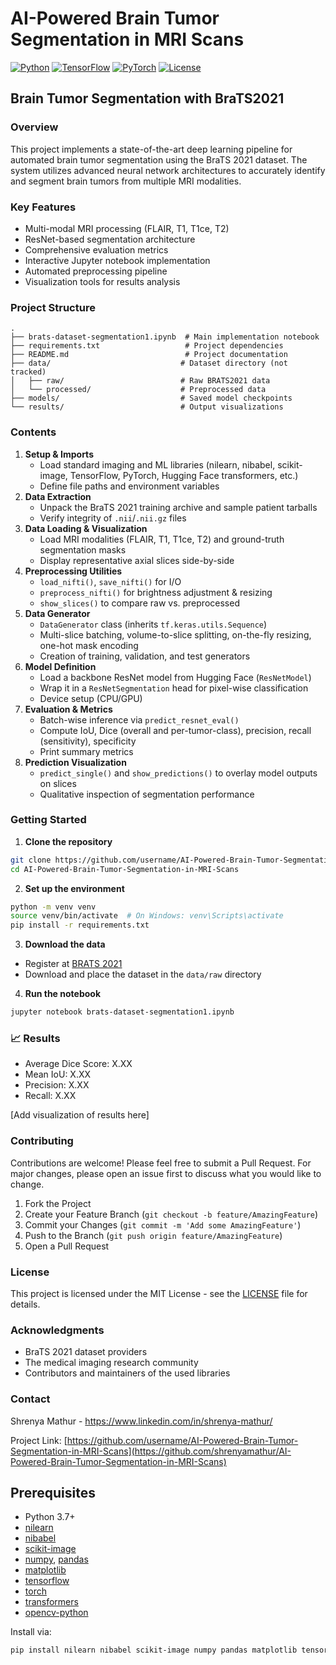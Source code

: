 # AI-Powered Brain Tumor Segmentation in MRI Scans

[![Python](https://img.shields.io/badge/Python-3.7%2B-blue)](https://www.python.org/)
[![TensorFlow](https://img.shields.io/badge/TensorFlow-2.14%2B-orange)](https://www.tensorflow.org/)
[![PyTorch](https://img.shields.io/badge/PyTorch-2.1%2B-red)](https://pytorch.org/)
[![License](https://img.shields.io/badge/License-MIT-green.svg)](https://opensource.org/licenses/MIT)

## Brain Tumor Segmentation with BraTS2021

### Overview
This project implements a state-of-the-art deep learning pipeline for automated brain tumor segmentation using the BraTS 2021 dataset. The system utilizes advanced neural network architectures to accurately identify and segment brain tumors from multiple MRI modalities.

### Key Features
- Multi-modal MRI processing (FLAIR, T1, T1ce, T2)
- ResNet-based segmentation architecture
- Comprehensive evaluation metrics
- Interactive Jupyter notebook implementation
- Automated preprocessing pipeline
- Visualization tools for results analysis

### Project Structure
```
.
├── brats-dataset-segmentation1.ipynb  # Main implementation notebook
├── requirements.txt                   # Project dependencies
├── README.md                          # Project documentation
├── data/                             # Dataset directory (not tracked)
│   ├── raw/                          # Raw BRATS2021 data
│   └── processed/                    # Preprocessed data
├── models/                           # Saved model checkpoints
└── results/                          # Output visualizations
```

### Contents
1. **Setup & Imports**  
   - Load standard imaging and ML libraries (nilearn, nibabel, scikit-image, TensorFlow, PyTorch, Hugging Face transformers, etc.)
   - Define file paths and environment variables  
2. **Data Extraction**  
   - Unpack the BraTS 2021 training archive and sample patient tarballs  
   - Verify integrity of `.nii`/`.nii.gz` files  
3. **Data Loading & Visualization**  
   - Load MRI modalities (FLAIR, T1, T1ce, T2) and ground-truth segmentation masks  
   - Display representative axial slices side-by-side  
4. **Preprocessing Utilities**  
   - `load_nifti()`, `save_nifti()` for I/O  
   - `preprocess_nifti()` for brightness adjustment & resizing  
   - `show_slices()` to compare raw vs. preprocessed  
5. **Data Generator**  
   - `DataGenerator` class (inherits `tf.keras.utils.Sequence`)  
   - Multi-slice batching, volume-to-slice splitting, on-the-fly resizing, one-hot mask encoding  
   - Creation of training, validation, and test generators  
6. **Model Definition**  
   - Load a backbone ResNet model from Hugging Face (`ResNetModel`)  
   - Wrap it in a `ResNetSegmentation` head for pixel-wise classification  
   - Device setup (CPU/GPU)  
7. **Evaluation & Metrics**  
   - Batch-wise inference via `predict_resnet_eval()`  
   - Compute IoU, Dice (overall and per-tumor-class), precision, recall (sensitivity), specificity  
   - Print summary metrics  
8. **Prediction Visualization**  
   - `predict_single()` and `show_predictions()` to overlay model outputs on slices  
   - Qualitative inspection of segmentation performance  

### Getting Started

1. **Clone the repository**
```bash
git clone https://github.com/username/AI-Powered-Brain-Tumor-Segmentation-in-MRI-Scans.git
cd AI-Powered-Brain-Tumor-Segmentation-in-MRI-Scans
```

2. **Set up the environment**
```bash
python -m venv venv
source venv/bin/activate  # On Windows: venv\Scripts\activate
pip install -r requirements.txt
```

3. **Download the data**
- Register at [BRATS 2021](https://www.med.upenn.edu/cbica/brats2021/)
- Download and place the dataset in the `data/raw` directory

4. **Run the notebook**
```bash
jupyter notebook brats-dataset-segmentation1.ipynb
```

### 📈 Results
- Average Dice Score: X.XX
- Mean IoU: X.XX
- Precision: X.XX
- Recall: X.XX

[Add visualization of results here]

### Contributing
Contributions are welcome! Please feel free to submit a Pull Request. For major changes, please open an issue first to discuss what you would like to change.

1. Fork the Project
2. Create your Feature Branch (`git checkout -b feature/AmazingFeature`)
3. Commit your Changes (`git commit -m 'Add some AmazingFeature'`)
4. Push to the Branch (`git push origin feature/AmazingFeature`)
5. Open a Pull Request

### License
This project is licensed under the MIT License - see the [LICENSE](LICENSE) file for details.

### Acknowledgments
- BraTS 2021 dataset providers
- The medical imaging research community
- Contributors and maintainers of the used libraries

### Contact
Shrenya Mathur - https://www.linkedin.com/in/shrenya-mathur/

Project Link: [https://github.com/username/AI-Powered-Brain-Tumor-Segmentation-in-MRI-Scans](https://github.com/shrenyamathur/AI-Powered-Brain-Tumor-Segmentation-in-MRI-Scans)

## Prerequisites  
- Python 3.7+  
- [nilearn](https://nilearn.github.io/)  
- [nibabel](https://nipy.org/nibabel/)  
- [scikit-image](https://scikit-image.org/)  
- [numpy](https://numpy.org/), [pandas](https://pandas.pydata.org/)  
- [matplotlib](https://matplotlib.org/)  
- [tensorflow](https://www.tensorflow.org/)  
- [torch](https://pytorch.org/)  
- [transformers](https://huggingface.co/docs/transformers/)  
- [opencv-python](https://pypi.org/project/opencv-python/)  

Install via:

```bash
pip install nilearn nibabel scikit-image numpy pandas matplotlib tensorflow torch transformers opencv-python
